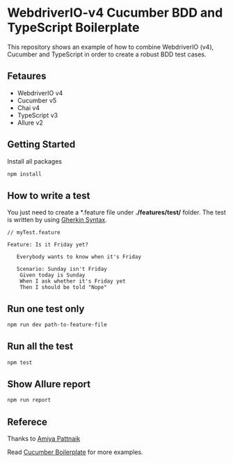 # WebdriverIO-v4 Cucumber BDD and TypeScript Boilerplate

This repository shows an example of how to combine WebdriverIO (v4), Cucumber and TypeScript in order to create a robust BDD test cases.

## Fetaures

+ WebdriverIO v4
+ Cucumber v5
+ Chai v4
+ TypeScript v3
+ Allure v2

## Getting Started

Install all packages

```sh
npm install
```

## How to write a test

You just need to create a *.feature file under __./features/test/__ folder. The test is written by using [Gherkin Syntax](https://docs.cucumber.io/gherkin/reference/).

```feature
// myTest.feature

Feature: Is it Friday yet?

   Everybody wants to know when it's Friday

   Scenario: Sunday isn't Friday
    Given today is Sunday
    When I ask whether it's Friday yet
    Then I should be told "Nope"
```

## Run one test only

```sh
npm run dev path-to-feature-file
```

## Run all the test

```sh
npm test
```

## Show Allure report

```sh
npm run report
```

## Referece

Thanks to [Amiya Pattnaik](https://github.com/amiya-pattnaik/webdriverIO-with-cucumberBDD)

Read [Cucumber Boilerplate](https://github.com/webdriverio/cucumber-boilerplate) for more examples.